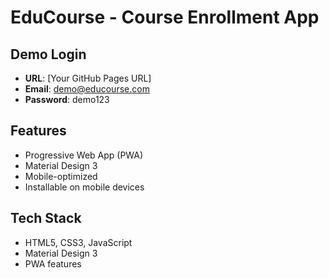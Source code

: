# EduCourse - Course Enrollment App

## Demo Login
- **URL**: [Your GitHub Pages URL]
- **Email**: demo@educourse.com
- **Password**: demo123

## Features
- Progressive Web App (PWA)
- Material Design 3
- Mobile-optimized
- Installable on mobile devices

## Tech Stack
- HTML5, CSS3, JavaScript
- Material Design 3
- PWA features
